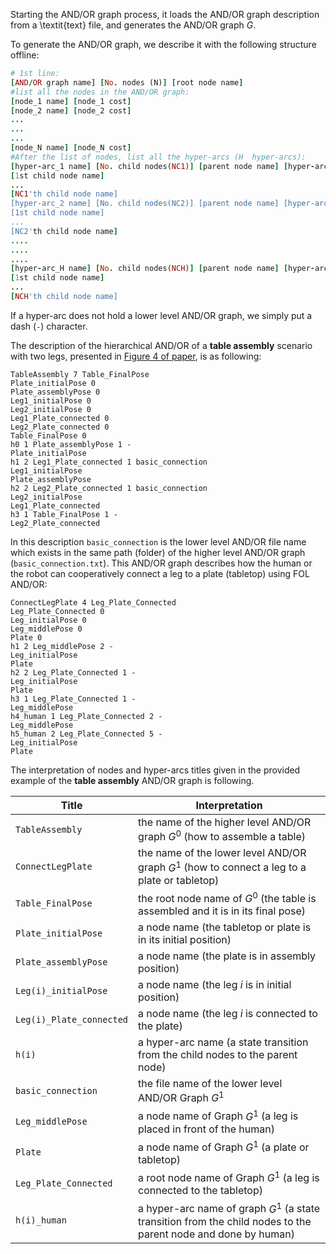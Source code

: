 Starting the AND/OR graph process, it loads the AND/OR graph description from a \textit{text} file, and generates the AND/OR graph $G$.

To generate the AND/OR graph, we describe it with the following structure offline:

```ruby
# 1st line:
[AND/OR graph name] [No. nodes (N)] [root node name]
#list all the nodes in the AND/OR graph:
[node_1 name] [node_1 cost]
[node_2 name] [node_2 cost]
...
...
...
[node_N name] [node_N cost]
#After the list of nodes, list all the hyper-arcs (H  hyper-arcs):
[hyper-arc_1 name] [No. child nodes(NC1)] [parent node name] [hyper-arc_1 cost] [hyper-arc_1 lower level graph file name]
[1st child node name]
...
[NC1'th child node name]
[hyper-arc_2 name] [No. child nodes(NC2)] [parent node name] [hyper-arc_2 cost] [hyper-arc_2 lower level graph file name]
[1st child node name]
...
[NC2'th child node name]
....
....
....
[hyper-arc_H name] [No. child nodes(NCH)] [parent node name] [hyper-arc_H cost] [hyper-arc_H lower level graph file name]
[1st child node name]
...
[NCH'th child node name]
```

If a hyper-arc does not hold a lower level AND/OR graph, we simply put a dash (`-`) character.

The description of the hierarchical AND/OR of a **table assembly** scenario with two legs, presented in [Figure 4 of paper](), is as following:

```
TableAssembly 7 Table_FinalPose
Plate_initialPose 0
Plate_assemblyPose 0
Leg1_initialPose 0
Leg2_initialPose 0
Leg1_Plate_connected 0
Leg2_Plate_connected 0
Table_FinalPose 0
h0 1 Plate_assemblyPose 1 -
Plate_initialPose
h1 2 Leg1_Plate_connected 1 basic_connection
Leg1_initialPose
Plate_assemblyPose
h2 2 Leg2_Plate_connected 1 basic_connection
Leg2_initialPose
Leg1_Plate_connected
h3 1 Table_FinalPose 1 -
Leg2_Plate_connected
````
In this description `basic_connection` is the lower level AND/OR file name which exists in the same path (folder) of the higher level AND/OR graph (`basic_connection.txt`).
This AND/OR graph describes how the human or the robot can cooperatively connect a leg to a plate (tabletop) using FOL AND/OR:

```
ConnectLegPlate 4 Leg_Plate_Connected
Leg_Plate_Connected 0
Leg_initialPose 0
Leg_middlePose 0
Plate 0
h1 2 Leg_middlePose 2 -
Leg_initialPose
Plate
h2 2 Leg_Plate_Connected 1 -
Leg_initialPose
Plate
h3 1 Leg_Plate_Connected 1 -
Leg_middlePose
h4_human 1 Leg_Plate_Connected 2 -
Leg_middlePose
h5_human 2 Leg_Plate_Connected 5 -
Leg_initialPose
Plate
```
The interpretation of nodes and hyper-arcs titles given in the provided example of the **table assembly** AND/OR graph is following.

| Title | Interpretation | 
| --- | --- |
| `TableAssembly` | the name of the higher level AND/OR graph $G^0$ (how to assemble a table) |
| `ConnectLegPlate` | the name of the lower level AND/OR graph $G^1$ (how to connect a leg to a plate or tabletop) | 
| `Table_FinalPose` | the root node name of $G^0$ (the table is assembled and it is in its final pose) | 
| `Plate_initialPose` | a node name (the tabletop or plate is in its initial position) | 
| `Plate_assemblyPose` | a node name (the plate is in assembly position) | 
| `Leg(i)_initialPose` | a node name (the leg $i$ is in initial position) | 
| `Leg(i)_Plate_connected` | a node name (the leg $i$ is connected to the plate) | 
| `h(i)` | a hyper-arc name (a state transition from the child nodes to the parent node) | 
| `basic_connection` | the file name of the lower level AND/OR Graph $G^1$ | 
| `Leg_middlePose` | a node name of Graph $G^1$ (a leg is placed in front of the human) | 
| `Plate` | a node name of Graph $G^1$ (a plate or tabletop) | 
| `Leg_Plate_Connected` | a root node name of Graph $G^1$ (a leg is connected to the tabletop) | 
| `h(i)_human` | a hyper-arc name of graph $G^1$ (a state transition from the child nodes to the parent node and done by human) | 

